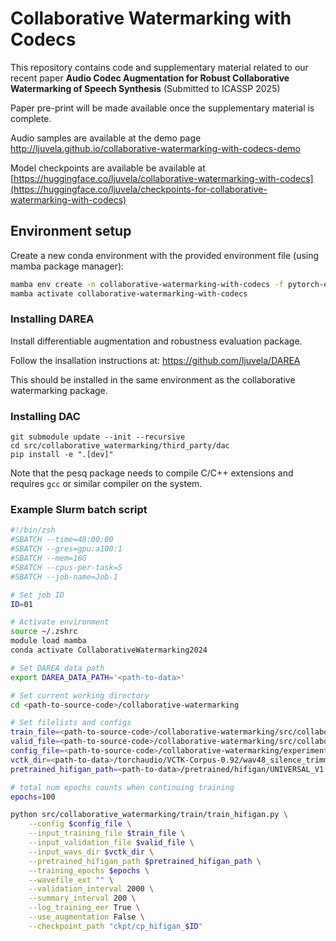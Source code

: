# Collaborative Watermarking with Codecs

This repository contains code and supplementary material related to our recent paper **Audio Codec Augmentation for Robust Collaborative Watermarking of Speech Synthesis**
(Submitted to ICASSP 2025)

Paper pre-print will be made available once the supplementary material is complete.

Audio samples are  available at the demo page
http://ljuvela.github.io/collaborative-watermarking-with-codecs-demo

Model checkpoints are available be available at 
[https://huggingface.co/ljuvela/collaborative-watermarking-with-codecs](https://huggingface.co/ljuvela/checkpoints-for-collaborative-watermarking-with-codecs)

## Environment setup


Create a new conda environment with the provided environment file (using mamba package manager):
```bash
mamba env create -n collaborative-watermarking-with-codecs -f pytorch-env.yml
mamba activate collaborative-watermarking-with-codecs
```

### Installing DAREA
Install differentiable augmentation and robustness evaluation package.

Follow the insallation instructions at:
https://github.com/ljuvela/DAREA

This should be installed in the same environment as the collaborative watermarking package.


### Installing DAC
```
git submodule update --init --recursive
cd src/collaborative_watermarking/third_party/dac
pip install -e ".[dev]"
```

Note that the pesq package needs to compile C/C++ extensions and requires `gcc` or similar compiler on the system.





### Example Slurm batch script


```bash
#!/bin/zsh
#SBATCH --time=48:00:00
#SBATCH --gres=gpu:a100:1
#SBATCH --mem=16G
#SBATCH --cpus-per-task=5
#SBATCH --job-name=Job-1

# Set job ID
ID=01

# Activate environment
source ~/.zshrc
module load mamba
conda activate CollaborativeWatermarking2024

# Set DAREA data path
export DAREA_DATA_PATH='<path-to-data>'

# Set current working directory
cd <path-to-source-code>/collaborative-watermarking

# Set filelists and configs
train_file=<path-to-source-code>/collaborative-watermarking/src/collaborative_watermarking/filelists/vctk/vctk_filelist_mic2_train.txt
valid_file=<path-to-source-code>/collaborative-watermarking/src/collaborative_watermarking/filelists/vctk/vctk_filelist_mic2_val.txt
config_file=<path-to-source-code>/collaborative-watermarking/experiments/$ID/config_v1.json
vctk_dir=<path-to-data>/torchaudio/VCTK-Corpus-0.92/wav48_silence_trimmed
pretrained_hifigan_path=<path-to-data>/pretrained/hifigan/UNIVERSAL_V1

# total num epochs counts when continuing training
epochs=100

python src/collaborative_watermarking/train/train_hifigan.py \
    --config $config_file \
    --input_training_file $train_file \
    --input_validation_file $valid_file \
    --input_wavs_dir $vctk_dir \
    --pretrained_hifigan_path $pretrained_hifigan_path \
    --training_epochs $epochs \
    --wavefile_ext "" \
    --validation_interval 2000 \
    --summary_interval 200 \
    --log_training_eer True \
    --use_augmentation False \
    --checkpoint_path "ckpt/cp_hifigan_$ID"
```




